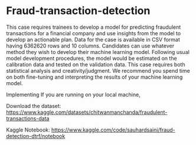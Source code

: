 ﻿# Fraud-transaction-detection
This case requires trainees to develop a model for predicting fraudulent transactions for a financial company and use insights from the model to develop an actionable plan. Data for the case is available in CSV format having 6362620 rows and 10 columns. Candidates can use whatever method they wish to develop their machine learning model. Following usual model development procedures, the model would be estimated on the calibration data and tested on the validation data. This case requires both statistical analysis and creativity/judgment. We recommend you spend time on both fine-tuning and interpreting the results of your machine learning model.

Implementing
If you are running on your local machine,

Download the dataset: https://www.kaggle.com/datasets/chitwanmanchanda/fraudulent-transactions-data

Kaggle Notebook: https://www.kaggle.com/code/sauhardsaini/fraud-detection-dtrf/notebook
